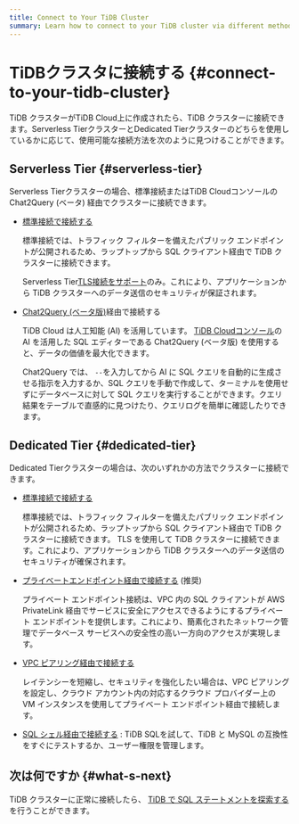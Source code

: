 ```yaml
---
title: Connect to Your TiDB Cluster
summary: Learn how to connect to your TiDB cluster via different methods.
---
```


# TiDBクラスタに接続する {#connect-to-your-tidb-cluster}

TiDB クラスターがTiDB Cloud上に作成されたら、TiDB クラスターに接続できます。Serverless TierクラスターとDedicated Tierクラスターのどちらを使用しているかに応じて、使用可能な接続方法を次のように見つけることができます。

## Serverless Tier {#serverless-tier}

Serverless Tierクラスターの場合、標準接続またはTiDB Cloudコンソールの Chat2Query (ベータ) 経由でクラスターに接続できます。

-   [<a href="/tidb-cloud/connect-via-standard-connection.md#serverless-tier">標準接続で接続する</a>](/tidb-cloud/connect-via-standard-connection.md#serverless-tier)

    標準接続では、トラフィック フィルターを備えたパブリック エンドポイントが公開されるため、ラップトップから SQL クライアント経由で TiDB クラスターに接続できます。

    Serverless Tier[<a href="/tidb-cloud/secure-connections-to-serverless-tier-clusters.md">TLS接続をサポート</a>](/tidb-cloud/secure-connections-to-serverless-tier-clusters.md)のみ。これにより、アプリケーションから TiDB クラスターへのデータ送信のセキュリティが保証されます。

-   [<a href="/tidb-cloud/explore-data-with-chat2query.md">Chat2Query (ベータ版)</a>](/tidb-cloud/explore-data-with-chat2query.md)経由で接続する

    TiDB Cloud は人工知能 (AI) を活用しています。 [<a href="https://tidbcloud.com/">TiDB Cloudコンソール</a>](https://tidbcloud.com/)の AI を活用した SQL エディターである Chat2Query (ベータ版) を使用すると、データの価値を最大化できます。

    Chat2Query では、 `--`を入力してから AI に SQL クエリを自動的に生成させる指示を入力するか、SQL クエリを手動で作成して、ターミナルを使用せずにデータベースに対して SQL クエリを実行することができます。クエリ結果をテーブルで直感的に見つけたり、クエリログを簡単に確認したりできます。

## Dedicated Tier {#dedicated-tier}

Dedicated Tierクラスターの場合は、次のいずれかの方法でクラスターに接続できます。

-   [<a href="/tidb-cloud/connect-via-standard-connection.md#dedicated-tier">標準接続で接続する</a>](/tidb-cloud/connect-via-standard-connection.md#dedicated-tier)

    標準接続では、トラフィック フィルターを備えたパブリック エンドポイントが公開されるため、ラップトップから SQL クライアント経由で TiDB クラスターに接続できます。 TLS を使用して TiDB クラスターに接続できます。これにより、アプリケーションから TiDB クラスターへのデータ送信のセキュリティが確保されます。

-   [<a href="/tidb-cloud/set-up-private-endpoint-connections.md">プライベートエンドポイント経由で接続する</a>](/tidb-cloud/set-up-private-endpoint-connections.md) (推奨)

    プライベート エンドポイント接続は、VPC 内の SQL クライアントが AWS PrivateLink 経由でサービスに安全にアクセスできるようにするプライベート エンドポイントを提供します。これにより、簡素化されたネットワーク管理でデータベース サービスへの安全性の高い一方向のアクセスが実現します。

-   [<a href="/tidb-cloud/set-up-vpc-peering-connections.md">VPC ピアリング経由で接続する</a>](/tidb-cloud/set-up-vpc-peering-connections.md)

    レイテンシーを短縮し、セキュリティを強化したい場合は、VPC ピアリングを設定し、クラウド アカウント内の対応するクラウド プロバイダー上の VM インスタンスを使用してプライベート エンドポイント経由で接続します。

-   [<a href="/tidb-cloud/connect-via-sql-shell.md">SQL シェル経由で接続する</a>](/tidb-cloud/connect-via-sql-shell.md) : TiDB SQLを試して、TiDB と MySQL の互換性をすぐにテストするか、ユーザー権限を管理します。

## 次は何ですか {#what-s-next}

TiDB クラスターに正常に接続したら、 [<a href="/basic-sql-operations.md">TiDB で SQL ステートメントを探索する</a>](/basic-sql-operations.md)を行うことができます。
